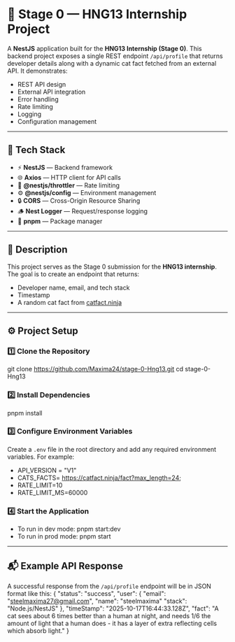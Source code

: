 # 🚀 Stage 0 — HNG13 Internship Project

A **NestJS** application built for the **HNG13 Internship (Stage 0)**. This backend project exposes a single REST endpoint `/api/profile` that returns developer details along with a dynamic cat fact fetched from an external API. It demonstrates:

- REST API design
- External API integration
- Error handling
- Rate limiting
- Logging
- Configuration management

---

## 🧰 Tech Stack

- ⚡ **NestJS** — Backend framework  
- 🌐 **Axios** — HTTP client for API calls  
- 🧱 **@nestjs/throttler** — Rate limiting  
- ⚙️ **@nestjs/config** — Environment management  
- 🔒 **CORS** — Cross-Origin Resource Sharing  
- 🪵 **Nest Logger** — Request/response logging  
- 🧩 **pnpm** — Package manager  

---

## 🧾 Description

This project serves as the Stage 0 submission for the **HNG13 internship**. The goal is to create an endpoint that returns:  

- Developer name, email, and tech stack  
- Timestamp  
- A random cat fact from [catfact.ninja](https://catfact.ninja/fact)  

---

## ⚙️ Project Setup

### 1️⃣ Clone the Repository
git clone https://github.com/Maxima24/stage-0-Hng13.git
cd stage-0-Hng13


### 2️⃣ Install Dependencies

pnpm install
### 3️⃣ Configure Environment Variables

Create a `.env` file in the root directory and add any required environment variables. For example:

- API_VERSION = "V1"
- CATS_FACTS= https://catfact.ninja/fact?max_length=24;
- RATE_LIMIT=10
- RATE_LIMIT_MS=60000


### 4️⃣ Start the Application
- To run in dev mode: 
pnpm  start:dev
- To run in prod mode: 
pnpm  start
---
## 📬 Example API Response

A successful response from the `/api/profile` endpoint will be in JSON format like this:
{
"status": "success",
"user": {
"email": "steelmaxima27@gmail.com",
"name": "steelmaxima"
"stack": "Node.js/NestJS"
},
"timeStamp": "2025-10-17T16:44:33.128Z",
"fact": "A cat sees about 6 times better than a human at night, and needs 1/6 the amount of light that a human does - it has a layer of extra reflecting cells which absorb light."
}


